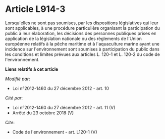 # Article L914-3

Lorsqu'elles ne sont pas soumises, par les dispositions législatives qui leur sont applicables, à une procédure particulière
organisant la participation du public à leur élaboration, les décisions des personnes publiques prises en application de la
législation nationale ou des règlements de l'Union européenne relatifs à la pêche maritime et à l'aquaculture marine ayant
une incidence sur l'environnement sont soumises à participation du public dans les conditions et limites prévues aux articles
L. 120-1 et L. 120-2 du code de l'environnement.

**Liens relatifs à cet article**

_Modifié par_:

  - Loi n°2012-1460 du 27 décembre 2012 - art. 10

_Cité par_:

  - Loi n°2012-1460 du 27 décembre 2012 - art. 11 (V)
  - Arrêté du 23 octobre 2018 (V)

_Cite_:

  - Code de l'environnement - art. L120-1 (V)
